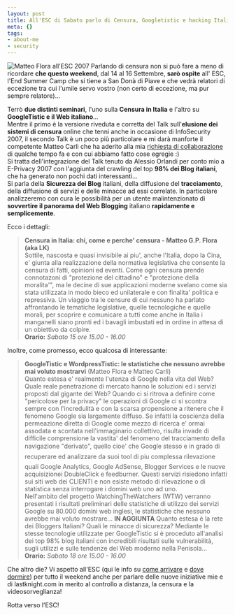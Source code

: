 ```yaml
--- 
layout: post
title: All'ESC di Sabato parlo di Censura, Googletistic e hacking Italian Websites
meta: {}
tags: 
- about-me
- security
---
```

![Matteo Flora all'ESC 2007](http://www.lastknight.com/download/20070910_esc.png)
Parlando di censura non si può fare a meno di ricordare **che questo weekend**, dal 14 al 16 Settembre, **sarò ospite** all' ESC, l'End Summer Camp che si tiene a San Donà di Piave e che vedrà relatori di eccezione tra cui l'umile servo vostro (non certo di eccezione, ma pur sempre relatore)...  
  
Terrò **due distinti seminari**, l'uno sulla **Censura in Italia** e l'altro su **GoogleTistic e il Web italiano**...  
Mentre il primo è la versione riveduta e corretta del Talk sull'**elusione dei sistemi di censura** online che tenni anche in occasione di InfoSecurity 2007, il secondo Talk è un poco più particolare e mi darà manforte il competente Matteo Carli che ha aderito alla mia [richiesta di collaborazione](http://www.lastknight.com/2007/07/10/collaboriamo-lastknight-dot-lab/) di qualche tempo fa e con cui abbiamo fatto cose egregie :)  
Si tratta dell'integrazione del Talk tenuto da Alessio Orlandi per conto mio a E-Privacy 2007 con l'aggiunta del crawling del top **98% dei Blog italiani**, che ha generato non pochi dati interessanti...  
Si parla della **Sicurezza dei Blog** italiani, della diffusione del **tracciamento**, della diffusione di servizi e delle minacce ad essi correlate. In particolare analizzeremo con cura le possibilità per un utente malintenzionato di **sovvertire il panorama del Web Blogging** italiano **rapidamente e semplicemente**.
  
Ecco i dettagli:  
> **Censura in Italia: chi, come e perche' censura - Matteo G.P. Flora (aka LK)**  
> Sottile, nascosta e quasi invisibile ai piu', anche l'Italia, dopo la Cina, e' giunta alla realizzazione della normativa legislativa che consente la censura di fatti, opinioni ed eventi. Come ogni censura prende connotazoni di "protezione del cittadino" e "protezione della moralita'", ma le decine di sue applicazioni moderne svelano come sia stata utilizzata in modo bieco ed unilaterale e con finalita' politica e repressiva. Un viaggio tra le censure di cui nessuno ha parlato affrontando le tematiche legislative, quelle tecnologiche e quelle morali, per scoprire e comunicare a tutti come anche in Italia i manganelli siano pronti ed i bavagli imbustati ed in ordine in attesa di un obiettivo da colpire.  
> **Orario:** *Sabato 15 ore 15.00 - 16.00*  
 
Inoltre, come promesso, ecco qualcosa di interessante:  
  
> **GoogleTistic e WordpressTistic: le statistiche che nessuno avrebbe mai voluto mostrarvi** (Matteo Flora e Matteo Carli)  
> Quanto estesa e' realmente l'utenza di Google nella vita del Web? Quale reale penetrazione di mercato hanno le soluzioni ed i servizi proposti dal gigante del Web? Quando ci si ritrova a definire come "pericolose per la privacy" le operazioni di Google ci si scontra sempre con l'incredulità  e con la scarsa propensione a ritenere che il fenomeno Google sia largamente diffuso. Se infatti la coscienza della permeazione diretta di Google come mezzo di ricerca e' ormai assodata e scontata nell'immaginario collettivo, risulta invade di difficile comprensione la vastita'  del fenomeno del tracciamento della navigazione "derivato", quello cioe' che Google stesso e in grado di recuperare ed analizzare da suoi tool di piu complessa rilevazione quali Google Analytics, Google AdSense, Blogger Services e le nuove acquisizionei DoubleClick e feedburner. Questi servizi risiedono infatti sui siti web dei CLIENTI e non esiste metodo di rilevazione o di statistica senza interrogare i domini web uno ad uno.  
> Nell'ambito del progetto WatchingTheWatchers (WTW) verranno presentati i risultati preliminari delle statistiche di utilizzo dei servizi Google su 80.000 domini web inglesi, le statistiche che nessuno avrebbe mai voluto mostrare... 
> **IN AGGIUNTA** Quanto estesa è la rete dei Bloggers Italiani? Quali le minacce di sicurezza? Mediante le stesse tecnologie utilizzate per GoogleTistic si è proceduto all'analisi dei top 98% blog italiani con incredibili risultati sulle vulnerabilità, sugli utilizzi e sulle tendenze del Web moderno nella Penisola...  
> **Orario:** *Sabato 18 ore 15.00 - 16.00*  
  
Che altro die? Vi aspetto all'ESC (qui le info su [come arrivare](http://www.sm4x.org/wiki/index.php?title=Come_arrivare) e [dove dormire](http://www.sm4x.org/wiki/index.php?title=Dove_alloggiare)) per tutto il weekend anche per parlare delle nuove iniziative mie e di lastknight.com in merito al controllo a distanza, la censura e la videosorveglianza!  
  
Rotta verso l'ESC!  
 
